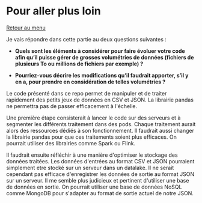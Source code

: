 # Pour aller plus loin

[Retour au menu](./00_menu.md)

Je vais répondre dans cette partie au deux questions suivantes :

- **Quels sont les éléments à considérer pour faire évoluer votre code afin qu’il puisse gérer de grosses volumétries de données (fichiers de plusieurs To ou millions de fichiers par exemple) ?**

- **Pourriez-vous décrire les modifications qu’il faudrait apporter, s’il y en a, pour prendre en considération de telles volumétries ?**

Le code présenté dans ce repo permet de manipuler et de traiter rapidement des petits jeux de données en CSV et JSON. La librairie pandas ne permettra pas de passer efficacement à l'échelle.

Une première étape consisterait à lancer le code sur des serveurs et à segmenter les différents traitement dans des pods. Chaque traitement aurait alors des ressources dédiés à son fonctionnement. Il faudrait aussi changer la librairie pandas pour que ces traitements soient plus efficaces. On pourrait utiliser des librairies comme Spark ou Flink.

Il faudrait ensuite réfléchir à une manière d'optimiser le stockage des données traitées. Les données d'entrées au format CSV et JSON pourraient simplement etre stocké sur un serveur dans un datalake. Il ne serait cependant pas efficace d'enregistrer les données de sortie au format JSON sur un serveur. Il me semble plus judicieux et pertinent d'utiliser une base de données en sortie. On pourrait utiliser une base de données NoSQL comme MongoDB pour s'adapter au format de sortie actuel de notre JSON.
